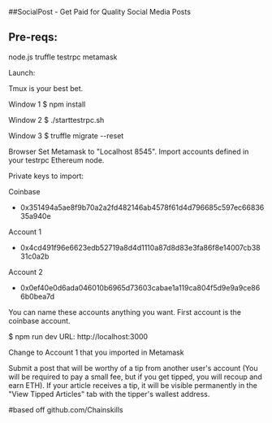 ##SocialPost - Get Paid for Quality Social Media Posts

## Pre-reqs:

node.js
truffle
testrpc
metamask


Launch:

Tmux is your best bet. 

Window 1
$ npm install

Window 2
$ ./starttestrpc.sh

Window 3
$ truffle migrate --reset

Browser
Set Metamask to "Localhost 8545".
Import accounts defined in your testrpc Ethereum node.

Private keys to import:

Coinbase
* 0x351494a5ae8f9b70a2a2fd482146ab4578f61d4d796685c597ec6683635a940e

Account 1
* 0x4cd491f96e6623edb52719a8d4d1110a87d8d83e3fa86f8e14007cb3831c0a2b

Account 2
* 0x0ef40e0d6ada046010b6965d73603cabae1a119ca804f5d9e9a9ce866b0bea7d

You can name these accounts anything you want. First account is the coinbase account.

$ npm run dev
URL: http://localhost:3000

Change to Account 1 that you imported in Metamask

Submit a post that will be worthy of a tip from another user's account (You will be required to pay a small fee, but if you get tipped, you will recoup and earn ETH). If your article receives a tip, it will be visible permanently in the "View Tipped Articles" tab with the tipper's wallest address.


#based off github.com/Chainskills

